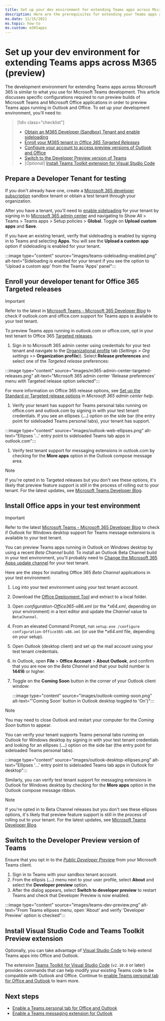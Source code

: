 ```yaml
---
title: Set up your dev environment for extending Teams apps across Microsoft 365
description: Here are the prerequisites for extending your Teams apps across Microsoft 365
ms.date: 11/15/2021
ms.topic: how-to
ms.custom: m365apps
---
```

# Set up your dev environment for extending Teams apps across M365 (preview)

The development environment for extending Teams apps across Microsoft 365 is similar to what you use for Microsoft Teams development. This article discusses specific configurations required to run preview builds of Microsoft Teams and Microsoft Office applications in order to preview Teams apps running in Outlook and Office. To set up your development environment, you'll need to:

> [!div class="checklist"]
> * [Obtain an M365 Developer (Sandbox) Tenant and enable sideloading](#prepare-a-developer-tenant-for-testing)
> * [Enroll your M365 tenant in *Office 365 Targeted Releases*](#enroll-your-developer-tenant-for-office-365-targeted-releases)
> * [Configure your account to access preview versions of Outlook and Office](#install-office-apps-in-your-test-environment)
> * [Switch to the Developer Preview version of Teams](#switch-to-the-developer-preview-version-of-teams)
> * [*Optional*] [Install Teams Toolkit extension for Visual Studio Code](#install-visual-studio-code-and-teams-toolkit-preview-extension)

## Prepare a Developer Tenant for testing

If you don't already have one, create a [Microsoft 365 developer subscription](/office/developer-program/microsoft-365-developer-program-get-started) sandbox tenant or obtain a test tenant through your organization.

After you have a tenant, you'll need to [enable sideloading](/microsoftteams/platform/concepts/build-and-test/prepare-your-o365-tenant#enable-custom-teams-apps-and-turn-on-custom-app-uploading) for your tenant by signing in to [Microsoft 365 admin center](https://admin.microsoft.com) and navigating to Show All > Teams > Teams apps > Setup policies > **Global**.  Toggle on **Upload custom apps** and **Save**.

If you have an existing tenant, verify that sideloading is enabled by signing in to Teams and selecting **Apps**. You will see the **Upload a custom app** option if sideloading is enabled for your tenant.

:::image type="content" source="images/teams-sideloading-enabled.png" alt-text="Sideloading is enabled for your tenant if you see the option to 'Upload a custom app' from the Teams 'Apps' panel":::

## Enroll your developer tenant for Office 365 Targeted releases

> [!IMPORTANT]
> Refer to the latest in [Microsoft Teams - Microsoft 365 Developer Blog](https://devblogs.microsoft.com/microsoft365dev/category/teams/) to check if outlook.com and office.com support for Teams apps is available to your test tenant.

To preview Teams apps running in outlook.com or office.com, opt in your test tenant to Office 365 [Targeted releases](/microsoft-365/admin/manage/release-options-in-office-365#targeted-release).

1. Sign in to Microsoft 365 admin center using credentials for your test tenant and navigate to the [Organizational profile](https://admin.microsoft.com/AdminPortal/Home?#/Settings/OrganizationProfile) tab (*Settings* > *Org settings* >> **Organization profile**)). Select **Release preferences** and select one of the *Targeted release* preferences:

  :::image type="content" source="images/m365-admin-center-targeted-releases.png" alt-text="Microsoft 365 admin center 'Release preferences' menu with Targeted release option selected":::

  For more information on Office 365 release options, see [Set up the Standard or Targeted release options](/microsoft-365/admin/manage/release-options-in-office-365) in *Microsoft 365 admin center help*.

1. Verify your tenant has support for Teams personal tabs running on office.com and outlook.com by signing in with your test tenant credentials. If you see an ellipses (**...**) option on the side bar (the entry point for sideloaded Teams personal tabs), your tenant has support.

  :::image type="content" source="images/outlook-web-ellipses.png" alt-text="Ellipses '...' entry point to sideloaded Teams tab apps in outlook.com":::

1. Verify test tenant support for messaging extensions in outlook.com by checking for the **More apps** option in the Outlook compose message area.

> [!NOTE]
> If you're opted in to Targeted releases but you don't see these options, it's likely that preview feature support is still in the process of rolling out to your tenant. For the latest updates, see [Microsoft Teams Developer Blog](https://devblogs.microsoft.com/microsoft365dev/category/teams/).

## Install Office apps in your test environment

> [!IMPORTANT]
> Refer to the latest [Microsoft Teams - Microsoft 365 Developer Blog](https://devblogs.microsoft.com/microsoft365dev/category/teams/) to check if Outlook for Windows desktop support for Teams message extensions is available to your test tenant.

You can preview Teams apps running in Outlook on Windows desktop by using a recent *Beta Channel* build. To install an Outlook Beta Channel build in your test environment, you'll probably need to [Change the Microsoft 365 Apps update channel](/deployoffice/change-update-channels?WT.mc_id=M365-MVP-5002016) for your test tenant.

Here are the steps for installing Office 365 *Beta Channel* applications in your test environment:

1. Log into your test environment using your test tenant account.
1. Download the [Office Deployment Tool](https://www.microsoft.com/download/details.aspx?id=49117) and extract to a local folder.
1. Open *configuration-Office365-x86.xml* (or the **x64.xml*, depending on your environment) in a text editor and update the *Channel* value to `BetaChannel`.
1. From an elevated Command Prompt, run `setup.exe /configure configuration-Office365-x86.xml` (or use the **x64.xml* file, depending on your setup).
1. Open Outlook (desktop client) and set up the mail account using your test tenant credentials.
1. In Outlook, open **File** > **Office Account** > **About Outlook**, and confirm that you are now on the *Beta Channel* and that your build number is **14416** or higher.
1. Toggle on the **Coming Soon** button in the corner of your Outlook client window:

   :::image type="content" source="images/outlook-coming-soon.png" alt-text="'Coming Soon' button in Outlook desktop toggled to 'On'}":::

  > [!NOTE]
  > You may need to close Outlook and restart your computer for the *Coming Soon* button to appear.

You can verify your tenant supports Teams personal tabs running on Outlook for Windows desktop by signing in with your test tenant credentials and looking for an ellipses (**...**) option on the side bar (the entry point for sideloaded Teams personal tabs).

:::image type="content" source="images/outlook-desktop-ellipses.png" alt-text="Ellipses '...' entry point to sideloaded Teams tab apps in Outlook for desktop":::

Similarly, you can verify test tenant support for messaging extensions in Outlook for Windows desktop by checking for the **More apps** option in the Outlook compose message ribbon.

> [!NOTE]
> If you're opted in to Beta Channel releases but you don't see these ellipses options, it's likely that preview feature support is still in the process of rolling out to your tenant. For the latest updates, see [Microsoft Teams Developer Blog](https://devblogs.microsoft.com/microsoft365dev/category/teams/).

## Switch to the Developer Preview version of Teams

Ensure that you opt in to the [*Public Developer Preview*](../resources/dev-preview/developer-preview-intro.md) from your Microsoft Teams client.

1. Sign in to Teams with your sandbox tenant account.
1. From the ellipsis (**...**) menu next to your user profile, select **About** and select the **Developer preview** option.
1. After the dialog appears, select **Switch to developer preview** to restart Teams and check that Developer Preview is now enabled.

:::image type="content" source="images/teams-dev-preview.png" alt-text="From Teams ellipses menu, open 'About' and verify 'Developer Preview' option is checked":::

## Install Visual Studio Code and Teams Toolkit Preview extension

Optionally, you can take advantage of [Visual Studio Code](https://code.visualstudio.com/) to help extend Teams apps into Office and Outlook.

The extension [Teams Toolkit for Visual Studio Code](https://aka.ms/teams-toolkit) (`v2.10.0` or later) provides commands that can help modify your existing Teams code to be compatible with Outlook and Office. Continue to [enable Teams personal tab for Office and Outlook](extend-m365-teams-personal-tab.md) to learn more.

## Next steps

- [Enable a Teams personal tab for Office and Outlook](extend-m365-teams-personal-tab.md)
- [Enable a Teams messaging extension for Outlook](extend-m365-teams-message-extension.md)